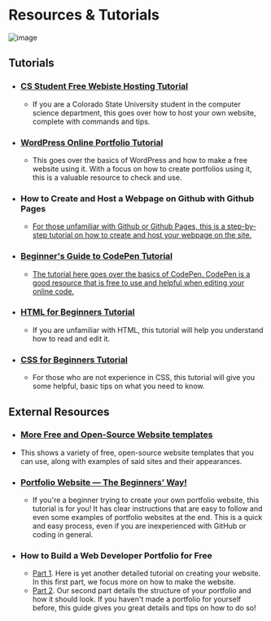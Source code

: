 # Resources & Tutorials

![image](https://github.com/CIS320-team-3/CIS320-Team-3/blob/main/Team/Images/Tutorial.jpg)

## Tutorials

* ### [CS Student Free Webiste Hosting Tutorial](https://github.com/CIS320-team-3/CIS320-Team-3/blob/main/Resources/Tutorials/CSU_CS_Student_Free_Website_Hosting.md)
  * If you are a Colorado State University student in the computer science department, this goes over how to host your own website, complete with commands and tips.

* ### [WordPress Online Portfolio Tutorial](https://github.com/CIS320-team-3/CIS320-Team-3/blob/main/Resources/Tutorials/WordPress_for_Beginners.md)
  * This goes over the basics of WordPress and how to make a free website using it. With a focus on how to create portfolios using it, this is a valuable resource to check and use.

* ### How to Create and Host a Webpage on Github with Github Pages
  * [For those unfamiliar with Github or Github Pages, this is a step-by-step tutorial on how to create and host your webpage on the site.](https://youtu.be/2MsN8gpT6jY)

* ### [Beginner's Guide to CodePen Tutorial](https://github.com/CIS320-team-3/CIS320-Team-3/blob/main/Resources/Tutorials/CodePen_Tutorial.md)
  * [The tutorial here goes over the basics of CodePen. CodePen is a good resource that is free to use and helpful when editing your online code.](https://www.freecodecamp.org/news/how-to-use-codepen/)

* ### [HTML for Beginners Tutorial](https://github.com/CIS320-team-3/CIS320-Team-3/blob/main/Resources/Tutorials/HTML_Beginners_Guide.md)
  * If you are unfamiliar with HTML, this tutorial will help you understand how to read and edit it.

* ### [CSS for Beginners Tutorial](https://github.com/CIS320-team-3/CIS320-Team-3/blob/main/Resources/Tutorials/CSS_Beginners_Guide.md)
  * For those who are not experience in CSS, this tutorial will give you some helpful, basic tips on what you need to know.

## External Resources

* ### [More Free and Open-Source Website templates](https://html5up.net/)
 * This shows a variety of free, open-source website templates that you can use, along with examples of said sites and their appearances.
 
* ### [Portfolio Website — The Beginners’ Way!](https://medium.com/analytics-vidhya/portfolio-website-the-beginners-way-d43be855217e)
  * If you're a beginner trying to create your own portfolio website, this tutorial is for you! It has clear instructions that are easy to follow and even some examples of portfolio websites at the end. This is a quick and easy process, even if you are inexperienced with GitHub or coding in general.

* ### How to Build a Web Developer Portfolio for Free
  * [Part 1](https://levelup.gitconnected.com/how-to-build-a-web-developer-portfolio-for-free-d456699ecef7). Here is yet another detailed tutorial on creating your website. In this first part, we focus more on how to make the website.
  * [Part 2](https://levelup.gitconnected.com/how-to-build-a-web-developer-portfolio-for-free-part-2-d099ff34f9b2). Our second part details the structure of your portfolio and how it should look. If you haven't made a portfolio for yourself before, this guide gives you great details and tips on how to do so!
